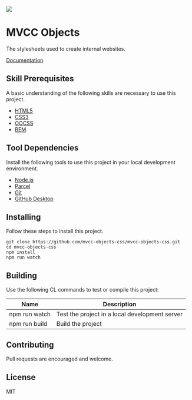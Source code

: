 ![](https://img.shields.io/static/v1?label=category&message=css&color=blue)

# MVCC Objects

The stylesheets used to create internal websites.

[Documentation](doc/toc.md)

## Skill Prerequisites

A basic understanding of the following skills are necessary to use this project.

* [HTML5](https://developer.mozilla.org/en-US/docs/Web/HTML)
* [CSS3](https://developer.mozilla.org/en-US/docs/Web/CSS)
* [OOCSS](https://www.keycdn.com/blog/oocss)
* [BEM](https://en.bem.info/)

## Tool Dependencies

Install the following tools to use this project in your local development environment.

* [Node.js](https://nodejs.org/)
* [Parcel](https://parceljs.org/)
* [Git](https://git-scm.com/)
* [GitHub Desktop](https://desktop.github.com/)

## Installing

Follow these steps to install this project.

	git clone https://github.com/mvcc-objects-css/mvcc-objects-css.git
	cd mvcc-objects-css
	npm install
	npm run watch

## Building

Use the following CL commands to test or compile this project:

| Name          | Description                                          |
| ------------- | ---------------------------------------------------- |
| npm run watch | Test the project in a local development server       |
| npm run build | Build the project                                    |

## Contributing

Pull requests are encouraged and welcome.

## License

MIT
